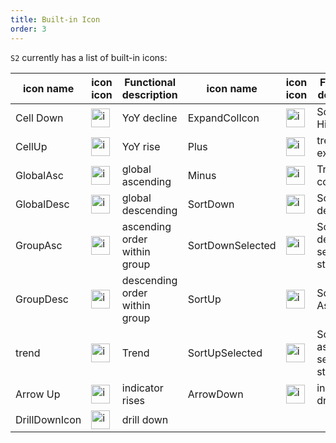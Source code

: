 ```yaml
---
title: Built-in Icon
order: 3
---
```


`S2` currently has a list of built-in icons:

| icon name     | icon icon                                                                                                                                                                   | Functional description        | icon name        | icon icon                                                                                                                                                                   | Functional description               |
| ------------- | --------------------------------------------------------------------------------------------------------------------------------------------------------------------------- | ----------------------------- | ---------------- | --------------------------------------------------------------------------------------------------------------------------------------------------------------------------- | ------------------------------------ |
| Cell Down     | <img data-mdast="html" alt="icon" src="https://intranetproxy.alipay.com/skylark/lark/0/2021/png/315626/1632471683806-41687600-9f55-49f7-8210-25c438b8152e.png" height="30"> | YoY decline                   | ExpandColIcon    | <img data-mdast="html" alt="icon" src="https://intranetproxy.alipay.com/skylark/lark/0/2021/png/315626/1632472462583-40f32d2a-0a26-4e4f-8ebf-39603c3b8939.png" height="30"> | Schedule HideExpand                  |
| CellUp        | <img data-mdast="html" alt="icon" src="https://intranetproxy.alipay.com/skylark/lark/0/2021/png/315626/1632471716079-9bc714c4-0b4e-4176-a2b9-d620251d30d6.png" height="30"> | YoY rise                      | Plus             | <img data-mdast="html" alt="icon" src="https://intranetproxy.alipay.com/skylark/lark/0/2021/png/315626/1632475581023-4a53ecff-942c-45ff-8dc5-1c5b08e7b157.png" height="30"> | tree form expansion                  |
| GlobalAsc     | <img data-mdast="html" alt="icon" src="https://intranetproxy.alipay.com/skylark/lark/0/2021/png/315626/1632471780679-5a7ee62d-73be-4713-945d-6b03f2786e8d.png" height="30"> | global ascending              | Minus            | <img data-mdast="html" alt="icon" src="https://gw.alipayobjects.com/zos/antfincdn/dKGwptOOB9/34d9064e-eaee-4160-ad84-a08f4ef1fee4.png" height="30">                         | Tree form collapsed                  |
| GlobalDesc    | <img data-mdast="html" alt="icon" src="https://intranetproxy.alipay.com/skylark/lark/0/2021/png/315626/1632471882478-bdbe6981-ce4b-4082-b6ad-f13577329147.png" height="30"> | global descending             | SortDown         | <img data-mdast="html" alt="icon" src="https://intranetproxy.alipay.com/skylark/lark/0/2021/png/315626/1632473030451-4aed635f-d192-470b-91e6-5bfed9fac595.png" height="30"> | Schedule descending                  |
| GroupAsc      | <img data-mdast="html" alt="icon" src="https://intranetproxy.alipay.com/skylark/lark/0/2021/png/315626/1632471962652-722d8fec-9bee-4a85-9cc1-ac4f51f483c6.png" height="30"> | ascending order within group  | SortDownSelected | <img data-mdast="html" alt="icon" src="https://intranetproxy.alipay.com/skylark/lark/0/2021/png/315626/1632472951651-80c2949e-7b03-4a64-a283-1c4e37fc5e60.png" height="30"> | Schedule descending selection status |
| GroupDesc     | <img data-mdast="html" alt="icon" src="https://intranetproxy.alipay.com/skylark/lark/0/2021/png/315626/1632472173126-d751f07a-10c4-44fb-a916-362f2ba611e6.png" height="30"> | descending order within group | SortUp           | <img data-mdast="html" alt="icon" src="https://intranetproxy.alipay.com/skylark/lark/0/2021/png/315626/1632473083059-12d7b39e-1a59-4584-b2f6-4608ee9e04fb.png" height="30"> | Schedule Ascending                   |
| trend         | <img data-mdast="html" alt="icon" src="https://intranetproxy.alipay.com/skylark/lark/0/2021/png/315626/1632473312620-593aeff4-c618-4b2e-bc26-136a751efff9.png" height="30"> | Trend                         | SortUpSelected   | <img data-mdast="html" alt="icon" src="https://intranetproxy.alipay.com/skylark/lark/0/2021/png/315626/1632473154460-1a7c66bc-7f3f-4c46-a6e1-a586d566b94c.png" height="30"> | Schedule ascending selection status  |
| Arrow Up      | <img data-mdast="html" alt="icon" src="https://gw.alipayobjects.com/zos/antfincdn/g9lTlN2xG/84042923-69b2-4ccc-89b4-1b2b5aa45d68.png" height="30">                          | indicator rises               | ArrowDown        | <img data-mdast="html" alt="icon" src="https://gw.alipayobjects.com/zos/antfincdn/OjQEFxclz/c7f5cce0-16e4-4522-987a-ae21ab9f24fa.png" height="30">                          | indicators drop                      |
| DrillDownIcon | <img data-mdast="html" alt="icon" src="https://intranetproxy.alipay.com/skylark/lark/0/2021/png/315626/1632473411428-4959bde8-ead3-4c81-921d-26035bee21ae.png" height="30"> | drill down                    |                  |                                                                                                                                                                             |                                      |
